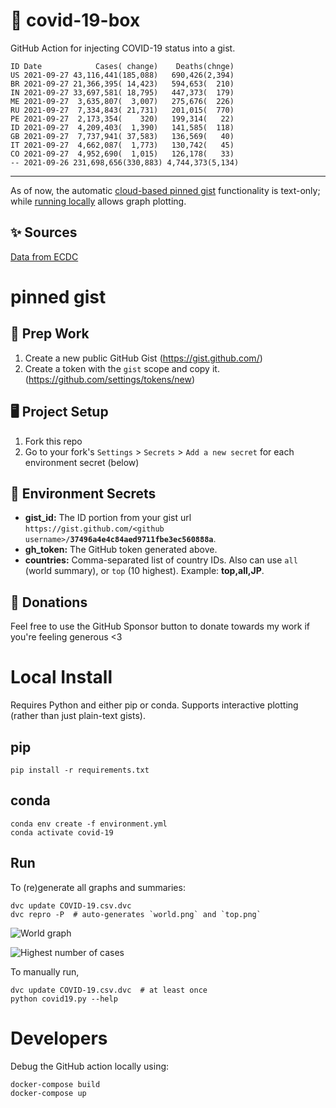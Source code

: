 # 🏥 covid-19-box

GitHub Action for injecting COVID-19 status into a gist.

```
ID Date            Cases( change)    Deaths(chnge)
US 2021-09-27 43,116,441(185,088)   690,426(2,394)
BR 2021-09-27 21,366,395( 14,423)   594,653(  210)
IN 2021-09-27 33,697,581( 18,795)   447,373(  179)
ME 2021-09-27  3,635,807(  3,007)   275,676(  226)
RU 2021-09-27  7,334,843( 21,731)   201,015(  770)
PE 2021-09-27  2,173,354(    320)   199,314(   22)
ID 2021-09-27  4,209,403(  1,390)   141,585(  118)
GB 2021-09-27  7,737,941( 37,583)   136,569(   40)
IT 2021-09-27  4,662,087(  1,773)   130,742(   45)
CO 2021-09-27  4,952,690(  1,015)   126,178(   33)
-- 2021-09-26 231,698,656(330,883) 4,744,373(5,134)
```

---

As of now, the automatic [cloud-based pinned gist](#pinned-gist) functionality is text-only;
while [running locally](#local-install) allows graph plotting.

## ✨ Sources

[Data from ECDC](https://www.ecdc.europa.eu/en/publications-data/download-todays-data-geographic-distribution-covid-19-cases-worldwide)

# pinned gist

## 🎒 Prep Work
1. Create a new public GitHub Gist (https://gist.github.com/)
1. Create a token with the `gist` scope and copy it. (https://github.com/settings/tokens/new)

## 🖥 Project Setup
1. Fork this repo
1. Go to your fork's `Settings` > `Secrets` > `Add a new secret` for each environment secret (below)

## 🤫 Environment Secrets
- **gist_id:** The ID portion from your gist url `https://gist.github.com/<github username>/`**`37496a4e4c84aed9711fbe3ec560888a`**.
- **gh_token:** The GitHub token generated above.
- **countries:** Comma-separated list of country IDs. Also can use `all` (world summary), or `top` (10 highest). Example: **top,all,JP**.

## 💸 Donations

Feel free to use the GitHub Sponsor button to donate towards my work if you're feeling generous <3

# Local Install

Requires Python and either pip or conda. Supports interactive plotting (rather than just plain-text gists).

## pip

```
pip install -r requirements.txt
```

## conda

```
conda env create -f environment.yml
conda activate covid-19
```

## Run

To (re)generate all graphs and summaries:

```
dvc update COVID-19.csv.dvc
dvc repro -P  # auto-generates `world.png` and `top.png`
```

![World graph](world.png)

![Highest number of cases](top.png)

To manually run,

```
dvc update COVID-19.csv.dvc  # at least once
python covid19.py --help
```

# Developers

Debug the GitHub action locally using:

```
docker-compose build
docker-compose up
```
